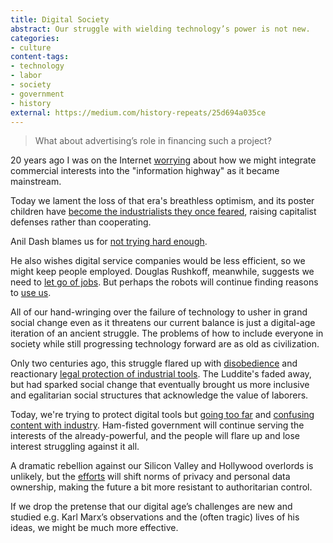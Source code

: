 ```yaml
---
title: Digital Society
abstract: Our struggle with wielding technology’s power is not new.
categories:
- culture
content-tags:
- technology
- labor
- society
- government
- history
external: https://medium.com/history-repeats/25d694a035ce
---
```


> What about advertising’s role in financing such a project?

20 years ago I was on the Internet [worrying](https://groups.google.com/d/msg/alt.cyberpunk.tech/4PIqeX5baJI/cw1D7r1FFccJ) about how we might integrate commercial interests into the "information highway" as it became mainstream.

Today we lament the loss of that era's breathless optimism, and its poster children have [become the industrialists they once feared](http://safelyignored.com/google-incentives), raising capitalist defenses rather than cooperating.

Anil Dash blames us for [not trying hard enough](http://dashes.com/anil/2013/04/harvard.html).

He also wishes digital service companies would be less efficient, so we might keep people employed. Douglas Rushkoff, meanwhile, suggests we need to [let go of jobs](http://www.hyperink.com/Last-Day-Of-Workdouglas-Rushkoff-b7682E0EABFa11). But perhaps the robots will continue finding reasons to [use us](https://hans.gerwitz.com/2006/08/25/meat-based-web-services.html).

All of our hand-wringing over the failure of technology to usher in grand social change even as it threatens our current balance is just a digital-age iteration of an ancient struggle. The problems of how to include everyone in society while still progressing technology forward are as old as civilization.

Only two centuries ago, this struggle flared up with [disobedience](http://www.smithsonianmag.com/history-archaeology/What-the-Luddites-Really-Fought-Against.html) and reactionary [legal protection of industrial tools](http://en.wikipedia.org/wiki/Destruction_of_Stocking_Frames,_etc._Act_1812). The Luddite's faded away, but had sparked social change that eventually brought us more inclusive and egalitarian social structures that acknowledge the value of laborers.

Today, we're trying to protect digital tools but [going too far](http://en.wikipedia.org/wiki/Computer_Fraud_and_Abuse_Act) and [confusing content with industry](https://www.eff.org/deeplinks/2013/05/copyright-provisions-tpp-would-stifle-innovation-and-impede-economy). Ham-fisted government will continue serving the interests of the already-powerful, and the people will flare up and lose interest struggling against it all.

A dramatic rebellion against our Silicon Valley and Hollywood overlords is unlikely, but the [efforts](https://www.eff.org/) will shift norms of privacy and personal data ownership, making the future a bit more resistant to authoritarian control.

If we drop the pretense that our digital age’s challenges are new and studied e.g. Karl Marx’s observations and the (often tragic) lives of his ideas, we might be much more effective.
